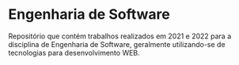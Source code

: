 # Engenharia de Software

Repositório que contém trabalhos realizados em 2021 e 2022 para a disciplina de Engenharia de Software, geralmente utilizando-se de tecnologias para desenvolvimento WEB.

